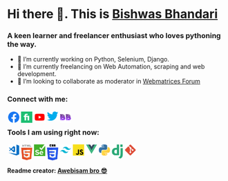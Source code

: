 # Hi there 👋. This is [Bishwas Bhandari](https://bishwas.webmatrices.com)

### A keen learner and freelancer enthusiast who loves pythoning the way.

- 🔭 I’m currently working on Python, Selenium, Django.
- 🌱 I’m currently freelancing on Web Automation, scraping and web development.
- 👯 I’m looking to collaborate as moderator in [Webmatrices Forum](https://webmatrices.com/)


### Connect with me:

<a href="https://facebook.com/bishwasbh"><img align="left" style="margin:2px;" alt="Bishwas Bhandari Facebook" width="26px" src="fb.png" /></a>

<a href="https://fiverr.com/bishwasbh"><img align="left" style="margin:2px;" alt="Bishwas Bhandari Fiverr" width="26px" src="fiverr.png" /></a>

<a href="https://www.youtube.com/c/devbishwasbh"><img align="left" style="margin:2px;" alt="Bishwas Bhandari Fiverr" width="26px" src="yt.png" /></a>

<a href="https://twitter.com/BhBishwas"><img align="left" style="margin:2px;" alt="Bishwas Bhandari Fiverr" width="26px" src="twitter.png" /></a>

<a href="https://bishwas.webmatrices.com"><img align="left" style="margin:2px;" alt="Bishwas Bhandari Fiverr" width="26px" src="bishwas.png" /></a>

<br />

### Tools I am using right now:

<img align="left" style="margin:2px;" style="margin:2px;" alt="Visual Studio Code" width="26px" src="vscode.png" />
<img align="left" style="margin:2px;" alt="HTML5" width="26px" src="html.png" />
<img align="left" style="margin:2px;" alt="git" width="26px" src="selenium.png" />
<img align="left" style="margin:2px;" alt="CSS3" width="26px" src="css.png" />
<img align="left" style="margin:2px;" alt="tailwind" width="26px" src="tailwind.png" />
<img align="left" style="margin:2px;" alt="js" width="26px" src="js.png" />
<img align="left" style="margin:2px;" alt="vue" width="26px" src="vue.png" />
<img align="left" style="margin:2px;" alt="python" width="26px" src="python.png" />
<img align="left" style="margin:2px;" alt="django" width="26px" src="django.png" />
<img align="left" style="margin:2px;" alt="git" width="26px" src="git.png" />

<br/>
<br/>

#### Readme creator: [Awebisam bro 😎](https://awebisam.com/)